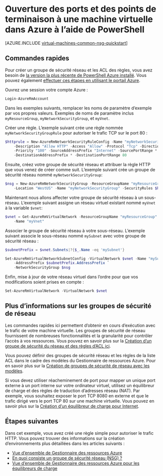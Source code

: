 <properties
   pageTitle="Ouvrir des ports pour un ordinateur virtuel à l’aide de PowerShell | Microsoft Azure"
   description="Découvrez comment ouvrir un port / créer un point de terminaison de votre machine virtuelle de Windows à l’aide du mode de déploiement de gestionnaire de ressources Azure et Azure PowerShell"
   services="virtual-machines-windows"
   documentationCenter=""
   authors="iainfoulds"
   manager="timlt"
   editor=""/>

<tags
   ms.service="virtual-machines-windows"
   ms.devlang="na"
   ms.topic="article"
   ms.tgt_pltfrm="vm-windows"
   ms.workload="infrastructure-services"
   ms.date="10/27/2016"
   ms.author="iainfou"/>

# <a name="opening-ports-and-endpoints-to-a-vm-in-azure-using-powershell"></a>Ouverture des ports et des points de terminaison à une machine virtuelle dans Azure à l’aide de PowerShell
[AZURE.INCLUDE [virtual-machines-common-nsg-quickstart](../../includes/virtual-machines-common-nsg-quickstart.md)]

## <a name="quick-commands"></a>Commandes rapides
Pour créer un groupe de sécurité réseau et les ACL des règles, vous avez besoin de [la version la plus récente de PowerShell Azure installé](../powershell-install-configure.md). Vous pouvez également [effectuer ces étapes en utilisant le portail Azure](virtual-machines-windows-nsg-quickstart-portal.md).

Ouvrez une session votre compte Azure :

```powershell
Login-AzureRmAccount
```

Dans les exemples suivants, remplacer les noms de paramètre d’exemple par vos propres valeurs. Exemples de noms de paramètre inclus `myResourceGroup`, `myNetworkSecurityGroup`, et `myVnet`.

Créer une règle. L’exemple suivant crée une règle nommée `myNetworkSecurityGroupRule` pour autoriser le trafic TCP sur le port 80 :

```powershell
$httprule = New-AzureRmNetworkSecurityRuleConfig -Name "myNetworkSecurityGroupRule" `
    -Description "Allow HTTP" -Access "Allow" -Protocol "Tcp" -Direction "Inbound" `
    -Priority "100" -SourceAddressPrefix "Internet" -SourcePortRange * `
    -DestinationAddressPrefix * -DestinationPortRange 80
```

Ensuite, créez votre groupe de sécurité réseau et attribuer la règle HTTP que vous venez de créer comme suit. L’exemple suivant crée un groupe de sécurité réseau nommé `myNetworkSecurityGroup`:

```powershell
$nsg = New-AzureRmNetworkSecurityGroup -ResourceGroupName "myResourceGroup" `
    -Location "WestUS" -Name "myNetworkSecurityGroup" -SecurityRules $httprule
```

Maintenant nous allons affecter votre groupe de sécurité réseau à un sous-réseau. L’exemple suivant assigne un réseau virtuel existant nommé `myVnet` à la variable `$vnet`:

```powershell
$vnet = Get-AzureRmVirtualNetwork -ResourceGroupName "myResourceGroup" `
    -Name "myVnet"
```

Associer le groupe de sécurité réseau à votre sous-réseau. L’exemple suivant associe le sous-réseau nommé `mySubnet` avec votre groupe de sécurité réseau :

```powershell
$subnetPrefix = $vnet.Subnets|?{$_.Name -eq 'mySubnet'}

Set-AzureRmVirtualNetworkSubnetConfig -VirtualNetwork $vnet -Name "mySubnet" `
    -AddressPrefix $subnetPrefix.AddressPrefix `
    -NetworkSecurityGroup $nsg
```

Enfin, mise à jour de votre réseau virtuel dans l’ordre pour que vos modifications soient prises en compte :

```powershell
Set-AzureRmVirtualNetwork -VirtualNetwork $vnet
```


## <a name="more-information-on-network-security-groups"></a>Plus d’informations sur les groupes de sécurité de réseau
Les commandes rapides ici permettent d’obtenir en cours d’exécution avec le trafic de votre machine virtuelle. Les groupes de sécurité de réseau fournissent de nombreuses fonctionnalités et la granularité pour contrôler l’accès à vos ressources. Vous pouvez en savoir plus sur la [Création d’un groupe de sécurité du réseau et des règles d’ACL ici](../virtual-network/virtual-networks-create-nsg-arm-ps.md).

Vous pouvez définir des groupes de sécurité réseau et les règles de la liste ACL dans le cadre des modèles du Gestionnaire de ressources Azure. Pour en savoir plus sur la [Création de groupes de sécurité de réseau avec les modèles](../virtual-network/virtual-networks-create-nsg-arm-template.md).

Si vous devez utiliser réacheminement de port pour mapper un unique port externe à un port interne sur votre ordinateur virtuel, utilisez un équilibreur de charge et des règles de traduction d’adresses réseau (NAT). Par exemple, vous souhaitez exposer le port TCP 8080 en externe et que le trafic dirigé vers le port TCP 80 sur une machine virtuelle. Vous pouvez en savoir plus sur la [Création d’un équilibreur de charge pour Internet](../load-balancer/load-balancer-get-started-internet-arm-ps.md).

## <a name="next-steps"></a>Étapes suivantes
Dans cet exemple, vous avez créé une règle simple pour autoriser le trafic HTTP. Vous pouvez trouver des informations sur la création d’environnements plus détaillées dans les articles suivants :

- [Vue d’ensemble de Gestionnaire des ressources Azure](../azure-resource-manager/resource-group-overview.md)
- [En quoi consiste un groupe de sécurité réseau (NSG) ?](../virtual-network/virtual-networks-nsg.md)
- [Vue d’ensemble de Gestionnaire des ressources Azure pour les équilibreurs de charge](../load-balancer/load-balancer-arm.md)